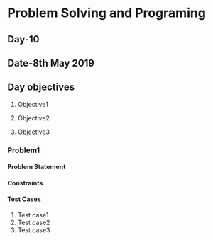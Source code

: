 
# Problem Solving and Programing



## Day-10



## Date-8th May 2019



## Day objectives


1. Objective1

2. Objective2

3. Objective3


### Problem1
#### Problem Statement

#### Constraints

#### Test Cases
1. Test case1
2. Test case2
3. Test case3


```python

```


```python

```
